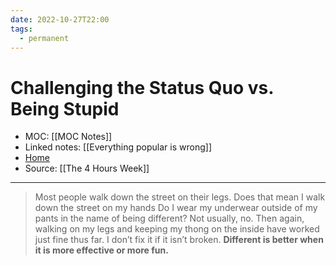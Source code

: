 ```yaml
---
date: 2022-10-27T22:00
tags:
  - permanent
---
```

# Challenging the Status Quo vs. Being Stupid
- MOC: [[MOC Notes]]
- Linked notes: [[Everything popular is wrong]]
- [Home](https://misudashi.ga/)
- Source: [[The 4 Hours Week]]
----------
> Most people walk down the street on their legs. Does that mean I walk down the street on my hands Do I wear my underwear outside of my pants in the name of being different? Not usually, no. Then again, walking on my legs and keeping my thong on the inside have worked just fine thus far. I don’t fix it if it isn’t broken. **Different is better when it is more effective or more fun.**